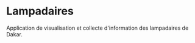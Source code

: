 Lampadaires
===========

Application de visualisation et collecte d'information des lampadaires de Dakar.
